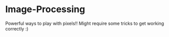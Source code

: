 # Image-Processing
Powerful ways to play with pixels!! Might require some tricks to get working correctly :)
